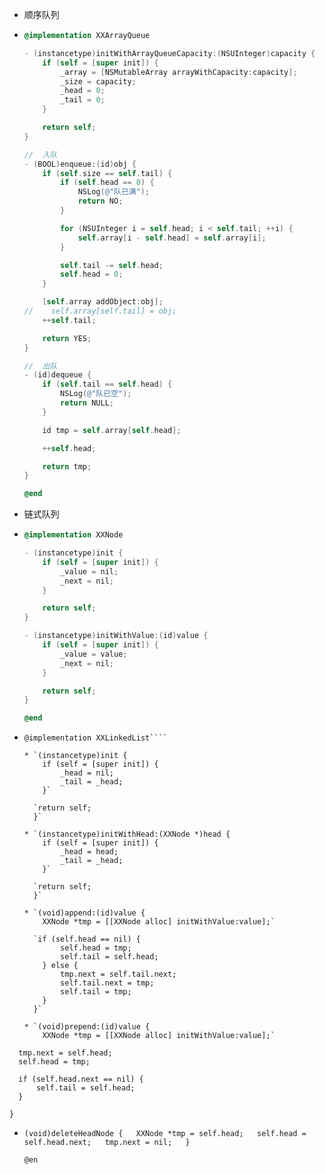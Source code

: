 * 顺序队列
* ```Objective-C
  @implementation XXArrayQueue

  - (instancetype)initWithArrayQueueCapacity:(NSUInteger)capacity {
      if (self = [super init]) {
          _array = [NSMutableArray arrayWithCapacity:capacity];
          _size = capacity;
          _head = 0;
          _tail = 0;
      }

      return self;
  }

  //  入队
  - (BOOL)enqueue:(id)obj {
      if (self.size == self.tail) {
          if (self.head == 0) {
              NSLog(@"队已满");
              return NO;
          }

          for (NSUInteger i = self.head; i < self.tail; ++i) {
              self.array[i - self.head] = self.array[i];
          }

          self.tail -= self.head;
          self.head = 0;
      }

      [self.array addObject:obj];
  //    self.array[self.tail] = obj;
      ++self.tail;

      return YES;
  }

  //  出队
  - (id)dequeue {
      if (self.tail == self.head) {
          NSLog(@"队已空");
          return NULL;
      }

      id tmp = self.array[self.head];

      ++self.head;

      return tmp;
  }

  @end
  ```
* 链式队列

* ```Objective-C
  @implementation XXNode

  - (instancetype)init {
      if (self = [super init]) {
          _value = nil;
          _next = nil;
      }

      return self;
  }

  - (instancetype)initWithValue:(id)value {
      if (self = [super init]) {
          _value = value;
          _next = nil;
      }

      return self;
  }

  @end
  ```
* ```````  
  @implementation XXLinkedList````

  * `(instancetype)init {  
      if (self = [super init]) {  
          _head = nil;  
          _tail = _head;  
      }`

    `return self;  
    }`

  * `(instancetype)initWithHead:(XXNode *)head {  
      if (self = [super init]) {  
          _head = head;  
          _tail = _head;  
      }`

    `return self;  
    }`

  * `(void)append:(id)value {  
      XXNode *tmp = [[XXNode alloc] initWithValue:value];`

    `if (self.head == nil) {  
          self.head = tmp;  
          self.tail = self.head;  
      } else {  
          tmp.next = self.tail.next;  
          self.tail.next = tmp;  
          self.tail = tmp;  
      }  
    }`

  * `(void)prepend:(id)value {  
      XXNode *tmp = [[XXNode alloc] initWithValue:value];`

```
  tmp.next = self.head;
  self.head = tmp;

  if (self.head.next == nil) {
      self.tail = self.head;
  }
```

`}`

* `(void)deleteHeadNode {  
    XXNode *tmp = self.head;  
    self.head = self.head.next;  
    tmp.next = nil;  
  }`

  `@en`



